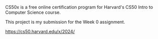 CS50x is a free online certification program for Harvard's CS50 Intro to Computer Science course.

This project is my submission for the Week 0 assignment.

https://cs50.harvard.edu/x/2024/
